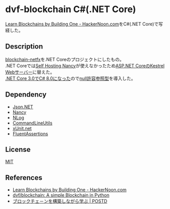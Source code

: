 # dvf-blockchain C#(.NET Core)

[Learn Blockchains by Building One \- HackerNoon\.com](https://hackernoon.com/learn-blockchains-by-building-one-117428612f46)をC#(.NET Core)で写経した。

## Description

[blockchain-netfx](https://github.com/teheperor/dvf-blockchain/tree/master/blockchain-netfx)を.NET Coreのプロジェクトにしたもの。  
.NET Coreでは[Self Hosting Nancy](https://github.com/NancyFx/Nancy/wiki/Self-Hosting-Nancy)が使えなかったため[ASP.NET CoreのKestrel Webサーバー](https://docs.microsoft.com/ja-jp/aspnet/core/fundamentals/servers/kestrel)に替えた。  
[.NET Core 3.0でC# 8.0になった](https://docs.microsoft.com/ja-jp/dotnet/core/whats-new/dotnet-core-3-0#c-80)ので[null許容参照型](https://docs.microsoft.com/ja-jp/dotnet/csharp/nullable-references)を導入した。  

## Dependency
 - [Json.NET](https://github.com/JamesNK/Newtonsoft.Json)
 - [Nancy](https://github.com/NancyFx/Nancy)
 - [NLog](https://github.com/NLog/NLog)
 - [CommandLineUtils](https://github.com/natemcmaster/CommandLineUtils)
 - [xUnit.net](https://github.com/xunit/xunit)
 - [FluentAssertions](https://github.com/fluentassertions/fluentassertions)

## License

[MIT](https://github.com/tcnksm/tool/blob/master/LICENCE)

## References
- [Learn Blockchains by Building One \- HackerNoon\.com](https://hackernoon.com/learn-blockchains-by-building-one-117428612f46)
- [dvf/blockchain: A simple Blockchain in Python](https://github.com/dvf/blockchain)
- [ブロックチェ－ンを構築しながら学ぶ \| POSTD](https://postd.cc/learn-blockchains-by-building-one/)
